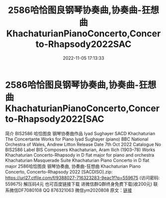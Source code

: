 ﻿---
title: 2586哈恰图良钢琴协奏曲,协奏曲-狂想曲KhachaturianPianoConcerto,Concerto-Rhapsody2022SAC
date: 2022-11-05 17:13:33
categories: 新碟专辑、稀有等精品
tags: 纯音雅乐
---
# 2586哈恰图良钢琴协奏曲,协奏曲-狂想曲KhachaturianPianoConcerto,Concerto-Rhapsody2022[SAC

简介
BIS2586 哈恰图良 钢琴协奏曲作品 Iyad Sughayer SACD
Khachaturian The Concertante Works for Piano
Iyad Sughayer (piano)
BBC National Orchestra of Wales, Andrew Litton
Release Date 7th Oct 2022
Catalogue No BIS2586
Label BIS
Composers
Khachaturian, Aram Ilich (1903–78)
Works
Khachaturian Concerto-Rhapsody in D flat major for piano and
orchestra
Khachaturian Masquerade Suite
Khachaturian Piano Concerto in D flat major
2586哈恰图良 钢琴协奏曲, 协奏曲-狂想曲 Khachaturian
Piano Concerto, Concerto-Rhapsody 2022 [SACDISO].zip: https://url27.ctfile.com/f/9388027-716323283-9eac1f?p=559675
(访问密码: 559675)
解压码4元
也可百度链接下载
进微信群Q群终身免费下载(收200元)
联系微信DF7080108 QQ 876321063
微信ym2020808
原文：[链接](https://blog.sina.com.cn/s/blog_1647c7e760103105t.html)